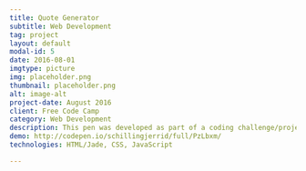 ```yaml
---
title: Quote Generator
subtitle: Web Development
tag: project
layout: default
modal-id: 5
date: 2016-08-01
imgtype: picture
img: placeholder.png
thumbnail: placeholder.png
alt: image-alt
project-date: August 2016
client: Free Code Camp
category: Web Development
description: This pen was developed as part of a coding challenge/project for Free Code Camp online bootcamp. It features a design and theme based on a hobby and a fully functioning 'Tweet this quote!' button to tweet the currently showing quote. This challenge was a great learning experience.
demo: http://codepen.io/schillingjerrid/full/PzLbxm/
technologies: HTML/Jade, CSS, JavaScript

---
```

